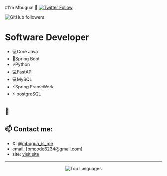 #I'm Mbugua! 👋
[![Twitter Follow](https://img.shields.io/twitter/follow/mbugua_is_me?style=social)](https://twitter.com/mbugua_is_me)

![GitHub followers](https://img.shields.io/github/followers/mbu-peter?label=Follow&style=social)


<h1>Software Developer</h1> 

- 💻Core Java
- 🚀Spring Boot
- ⚡️Python
- 💻FastAPI
- 💻MySQL
- ⚡️Spring FrameWork
- ⚡️ postgreSQL
## 🌱 
## 📫 Contact me:
- X: [@mbugua_is_me](https://twitter.com/mbugua_is_me)
- email: [pmcode6234@gmail.com]
- site: [visit site](https://peter-mbugua.onrender.com/)

---


<p align="center">
  <img src="https://github-readme-stats.vercel.app/api/top-langs/?username=mbu-peter&layout=compact&theme=radical" alt="Top Languages">
</p>



</details>



